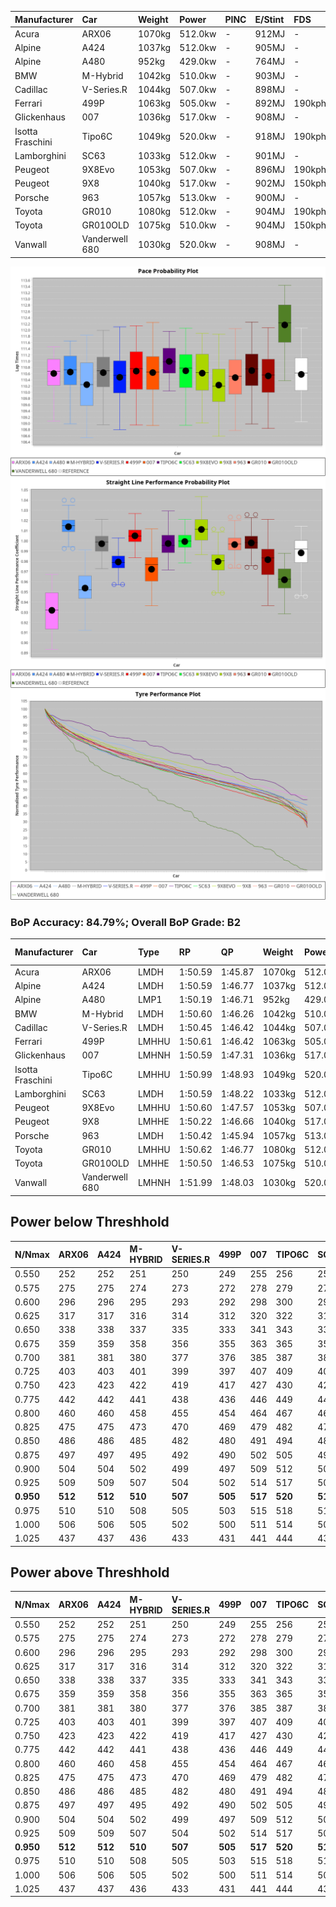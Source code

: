 | Manufacturer     | Car            | Weight | Power   | PINC    | E/Stint | FDS     |
|:-|:-|:-|:-|:-|:-|:-|
| Acura            | ARX06          | 1070kg | 512.0kw |    -    | 912MJ   |    -    |
| Alpine           | A424           | 1037kg | 512.0kw |    -    | 905MJ   |    -    |
| Alpine           | A480           | 952kg  | 429.0kw |    -    | 764MJ   |    -    |
| BMW              | M-Hybrid       | 1042kg | 510.0kw |    -    | 903MJ   |    -    |
| Cadillac         | V-Series.R     | 1044kg | 507.0kw |    -    | 898MJ   |    -    |
| Ferrari          | 499P           | 1063kg | 505.0kw |    -    | 892MJ   | 190kph  |
| Glickenhaus      | 007            | 1036kg | 517.0kw |    -    | 908MJ   |    -    |
| Isotta Fraschini | Tipo6C         | 1049kg | 520.0kw |    -    | 918MJ   | 190kph  |
| Lamborghini      | SC63           | 1033kg | 512.0kw |    -    | 901MJ   |    -    |
| Peugeot          | 9X8Evo         | 1053kg | 507.0kw |    -    | 896MJ   | 190kph  |
| Peugeot          | 9X8            | 1040kg | 517.0kw |    -    | 902MJ   | 150kph  |
| Porsche          | 963            | 1057kg | 513.0kw |    -    | 900MJ   |    -    |
| Toyota           | GR010          | 1080kg | 512.0kw |    -    | 904MJ   | 190kph  |
| Toyota           | GR010OLD       | 1075kg | 510.0kw |    -    | 904MJ   | 150kph  |
| Vanwall          | Vanderwell 680 | 1030kg | 520.0kw |    -    | 908MJ   |    -    |

![PACECHART](./IMG/ACOMETHOD.png)
![STRAIGHTLINEPERFORMANCECHART](./IMG/ACOMETHOD_sp.png)
![TYREPERFORMANCECHART](./IMG/ACOMETHOD_tw.png)

### BoP Accuracy: 84.79%; Overall BoP Grade: B2
| Manufacturer     | Car            | Type  | RP      | QP      | Weight | Power¹  | Threshhold | PINC    | Power²   | E/Stint | AVG Vmax  | FDS     | RDLC | L/Stint | BOP-Grade | Model Accuracy | Model Points | Match%  | SimDiff |
|:-|:-|:-|:-|:-|:-|:-|:-|:-|:-|:-|:-|:-|:-|:-|:-|:-|:-|:-|:-|
| Acura            | ARX06          | LMDH  | 1:50.59 | 1:45.87 | 1070kg | 512.0kw | 210.0kph   |    -    | 512.00kw |  912MJ  | 279.82kph |    -    | 1.00 | 33      | +D1       | 100.00%        | 995          | 69.18%  | #       |
| Alpine           | A424           | LMDH  | 1:50.59 | 1:46.77 | 1037kg | 512.0kw | 210.0kph   |    -    | 512.00kw |  905MJ  | 293.53kph |    -    | 1.02 | 33      | -B1       | 100.00%        | 635          | 88.59%  | #       |
| Alpine           | A480           | LMP1  | 1:50.19 | 1:46.71 |  952kg | 429.0kw | 210.0kph   |    -    | 429.00kw |  764MJ  | 281.62kph |    -    | 0.97 | 31      | -B2       | 98.32%         | 818          | 84.11%  | #       |
| BMW              | M-Hybrid       | LMDH  | 1:50.60 | 1:46.26 | 1042kg | 510.0kw | 210.0kph   |    -    | 510.00kw |  903MJ  | 290.62kph |    -    | 1.01 | 33      | ~A1       | 100.00%        | 1696         | 97.19%  | #       |
| Cadillac         | V-Series.R     | LMDH  | 1:50.45 | 1:46.42 | 1044kg | 507.0kw | 210.0kph   |    -    | 507.00kw |  898MJ  | 287.21kph |    -    | 1.02 | 33      | ~A1       | 98.34%         | 1841         | 95.50%  | #       |
| Ferrari          | 499P           | LMHHU | 1:50.61 | 1:46.42 | 1063kg | 505.0kw | 210.0kph   |    -    | 505.00kw |  892MJ  | 290.17kph | 190kph  | 1.03 | 33      | ~A1       | 100.00%        | 1773         | 100.00% | #       |
| Glickenhaus      | 007            | LMHNH | 1:50.59 | 1:47.31 | 1036kg | 517.0kw | 210.0kph   |    -    | 517.00kw |  908MJ  | 288.00kph |    -    | 0.96 | 33      | ~A1       | 98.48%         | 1488         | 100.00% | #       |
| Isotta Fraschini | Tipo6C         | LMHHU | 1:50.99 | 1:48.93 | 1049kg | 520.0kw | 210.0kph   |    -    | 520.00kw |  918MJ  | 291.44kph | 190kph  | 1.05 | 33      | +Ω1       | 100.00%        | 66           | 40.63%  | #       |
| Lamborghini      | SC63           | LMDH  | 1:50.59 | 1:48.22 | 1033kg | 512.0kw | 210.0kph   |    -    | 512.00kw |  901MJ  | 291.67kph |    -    | 1.04 | 33      | ~A1       | 100.00%        | 504          | 98.80%  | #       |
| Peugeot          | 9X8Evo         | LMHHU | 1:50.60 | 1:47.57 | 1053kg | 507.0kw | 210.0kph   |    -    | 507.00kw |  896MJ  | 291.82kph | 190kph  | 1.00 | 33      | +C1       | 100.00%        | 249          | 76.50%  | #       |
| Peugeot          | 9X8            | LMHHE | 1:50.22 | 1:46.66 | 1040kg | 517.0kw | 210.0kph   |    -    | 517.00kw |  902MJ  | 288.57kph | 150kph  | 1.02 | 33      | -B2       | 100.00%        | 1199         | 84.96%  | #       |
| Porsche          | 963            | LMDH  | 1:50.42 | 1:45.94 | 1057kg | 513.0kw | 210.0kph   |    -    | 513.00kw |  900MJ  | 290.03kph |    -    | 1.00 | 33      | -A2       | 99.96%         | 4880         | 94.19%  | #       |
| Toyota           | GR010          | LMHHU | 1:50.62 | 1:46.77 | 1080kg | 512.0kw | 210.0kph   |    -    | 512.00kw |  904MJ  | 288.91kph | 190kph  | 1.00 | 33      | ~A1       | 99.96%         | 2429         | 100.00% | #       |
| Toyota           | GR010OLD       | LMHHE | 1:50.50 | 1:46.53 | 1075kg | 510.0kw | 210.0kph   |    -    | 510.00kw |  904MJ  | 286.74kph | 150kph  | 1.01 | 33      | +A2       | 100.00%        | 1183         | 90.91%  | #       |
| Vanwall          | Vanderwell 680 | LMHNH | 1:51.99 | 1:48.03 | 1030kg | 520.0kw | 210.0kph   |    -    | 520.00kw |  908MJ  | 287.06kph |    -    | 1.01 | 33      | +E2       | 98.84%         | 170          | 51.34%  | #       |

## Power below Threshhold
| N/Nmax    | ARX06   | A424    | M-HYBRID | V-SERIES.R | 499P    | 007     | TIPO6C  | SC63    | 9X8EVO  | 9X8     | 963     | GR010   | GR010OLD | VANDERWELL 680 | ​     | RPM      | A480    |
|:-|:-|:-|:-|:-|:-|:-|:-|:-|:-|:-|:-|:-|:-|:-|:-|:-|:-|
|  0.550    |  252    |  252    |  251     |  250       |  249    |  255    |  256    |  252    |  250    |  255    |  253    |  252    |  251     |  256           |  ​    |   --     |   -     |
|  0.575    |  275    |  275    |  274     |  273       |  272    |  278    |  279    |  275    |  273    |  278    |  276    |  275    |  274     |  279           |  ​    |   --     |   -     |
|  0.600    |  296    |  296    |  295     |  293       |  292    |  298    |  300    |  296    |  293    |  298    |  296    |  296    |  295     |  300           |  ​    |   --     |   -     |
|  0.625    |  317    |  317    |  316     |  314       |  312    |  320    |  322    |  317    |  314    |  320    |  317    |  317    |  316     |  322           |  ​    |   --     |   -     |
|  0.650    |  338    |  338    |  337     |  335       |  333    |  341    |  343    |  338    |  335    |  341    |  338    |  338    |  337     |  343           |  ​    |   --     |   -     |
|  0.675    |  359    |  359    |  358     |  356       |  355    |  363    |  365    |  359    |  356    |  363    |  360    |  359    |  358     |  365           |  ​    |   --     |   -     |
|  0.700    |  381    |  381    |  380     |  377       |  376    |  385    |  387    |  381    |  377    |  385    |  382    |  381    |  380     |  387           |  ​    |   --     |   -     |
|  0.725    |  403    |  403    |  401     |  399       |  397    |  407    |  409    |  403    |  399    |  407    |  403    |  403    |  401     |  409           |  ​    |   --     |   -     |
|  0.750    |  423    |  423    |  422     |  419       |  417    |  427    |  430    |  423    |  419    |  427    |  424    |  423    |  422     |  430           |  ​    |   --     |   -     |
|  0.775    |  442    |  442    |  441     |  438       |  436    |  446    |  449    |  442    |  438    |  446    |  443    |  442    |  441     |  449           |  ​    |  5000    |  252    |
|  0.800    |  460    |  460    |  458     |  455       |  454    |  464    |  467    |  460    |  455    |  464    |  461    |  460    |  458     |  467           |  ​    |  5500    |  297    |
|  0.825    |  475    |  475    |  473     |  470       |  469    |  479    |  482    |  475    |  470    |  479    |  476    |  475    |  473     |  482           |  ​    |  6000    |  332    |
|  0.850    |  486    |  486    |  485     |  482       |  480    |  491    |  494    |  486    |  482    |  491    |  487    |  486    |  485     |  494           |  ​    |  6500    |  375    |
|  0.875    |  497    |  497    |  495     |  492       |  490    |  502    |  505    |  497    |  492    |  502    |  498    |  497    |  495     |  505           |  ​    |  7000    |  419    |
|  0.900    |  504    |  504    |  502     |  499       |  497    |  509    |  512    |  504    |  499    |  509    |  505    |  504    |  502     |  512           |  ​    |  7500    |  430    |
|  0.925    |  509    |  509    |  507     |  504       |  502    |  514    |  517    |  509    |  504    |  514    |  510    |  509    |  507     |  517           |  ​    |  8000    |  426    |
| **0.950** | **512** | **512** | **510**  | **507**    | **505** | **517** | **520** | **512** | **507** | **517** | **513** | **512** | **510**  | **520**        | **​** | **8500** | **429** |
|  0.975    |  510    |  510    |  508     |  505       |  503    |  515    |  518    |  510    |  505    |  515    |  511    |  510    |  508     |  518           |  ​    |  9000    |  214    |
|  1.000    |  506    |  506    |  505     |  502       |  500    |  511    |  514    |  506    |  502    |  511    |  507    |  506    |  505     |  514           |  ​    |   --     |   -     |
|  1.025    |  437    |  437    |  436     |  433       |  431    |  441    |  444    |  437    |  433    |  441    |  438    |  437    |  436     |  444           |  ​    |   --     |   -     |

## Power above Threshhold
| N/Nmax    | ARX06   | A424    | M-HYBRID | V-SERIES.R | 499P    | 007     | TIPO6C  | SC63    | 9X8EVO  | 9X8     | 963     | GR010   | GR010OLD | VANDERWELL 680 | ​     | RPM      | A480    |
|:-|:-|:-|:-|:-|:-|:-|:-|:-|:-|:-|:-|:-|:-|:-|:-|:-|:-|
|  0.550    |  252    |  252    |  251     |  250       |  249    |  255    |  256    |  252    |  250    |  255    |  253    |  252    |  251     |  256           |  ​    |   --     |   -     |
|  0.575    |  275    |  275    |  274     |  273       |  272    |  278    |  279    |  275    |  273    |  278    |  276    |  275    |  274     |  279           |  ​    |   --     |   -     |
|  0.600    |  296    |  296    |  295     |  293       |  292    |  298    |  300    |  296    |  293    |  298    |  296    |  296    |  295     |  300           |  ​    |   --     |   -     |
|  0.625    |  317    |  317    |  316     |  314       |  312    |  320    |  322    |  317    |  314    |  320    |  317    |  317    |  316     |  322           |  ​    |   --     |   -     |
|  0.650    |  338    |  338    |  337     |  335       |  333    |  341    |  343    |  338    |  335    |  341    |  338    |  338    |  337     |  343           |  ​    |   --     |   -     |
|  0.675    |  359    |  359    |  358     |  356       |  355    |  363    |  365    |  359    |  356    |  363    |  360    |  359    |  358     |  365           |  ​    |   --     |   -     |
|  0.700    |  381    |  381    |  380     |  377       |  376    |  385    |  387    |  381    |  377    |  385    |  382    |  381    |  380     |  387           |  ​    |   --     |   -     |
|  0.725    |  403    |  403    |  401     |  399       |  397    |  407    |  409    |  403    |  399    |  407    |  403    |  403    |  401     |  409           |  ​    |   --     |   -     |
|  0.750    |  423    |  423    |  422     |  419       |  417    |  427    |  430    |  423    |  419    |  427    |  424    |  423    |  422     |  430           |  ​    |   --     |   -     |
|  0.775    |  442    |  442    |  441     |  438       |  436    |  446    |  449    |  442    |  438    |  446    |  443    |  442    |  441     |  449           |  ​    |  5000    |  252    |
|  0.800    |  460    |  460    |  458     |  455       |  454    |  464    |  467    |  460    |  455    |  464    |  461    |  460    |  458     |  467           |  ​    |  5500    |  297    |
|  0.825    |  475    |  475    |  473     |  470       |  469    |  479    |  482    |  475    |  470    |  479    |  476    |  475    |  473     |  482           |  ​    |  6000    |  332    |
|  0.850    |  486    |  486    |  485     |  482       |  480    |  491    |  494    |  486    |  482    |  491    |  487    |  486    |  485     |  494           |  ​    |  6500    |  375    |
|  0.875    |  497    |  497    |  495     |  492       |  490    |  502    |  505    |  497    |  492    |  502    |  498    |  497    |  495     |  505           |  ​    |  7000    |  419    |
|  0.900    |  504    |  504    |  502     |  499       |  497    |  509    |  512    |  504    |  499    |  509    |  505    |  504    |  502     |  512           |  ​    |  7500    |  430    |
|  0.925    |  509    |  509    |  507     |  504       |  502    |  514    |  517    |  509    |  504    |  514    |  510    |  509    |  507     |  517           |  ​    |  8000    |  426    |
| **0.950** | **512** | **512** | **510**  | **507**    | **505** | **517** | **520** | **512** | **507** | **517** | **513** | **512** | **510**  | **520**        | **​** | **8500** | **429** |
|  0.975    |  510    |  510    |  508     |  505       |  503    |  515    |  518    |  510    |  505    |  515    |  511    |  510    |  508     |  518           |  ​    |  9000    |  214    |
|  1.000    |  506    |  506    |  505     |  502       |  500    |  511    |  514    |  506    |  502    |  511    |  507    |  506    |  505     |  514           |  ​    |   --     |   -     |
|  1.025    |  437    |  437    |  436     |  433       |  431    |  441    |  444    |  437    |  433    |  441    |  438    |  437    |  436     |  444           |  ​    |   --     |   -     |

